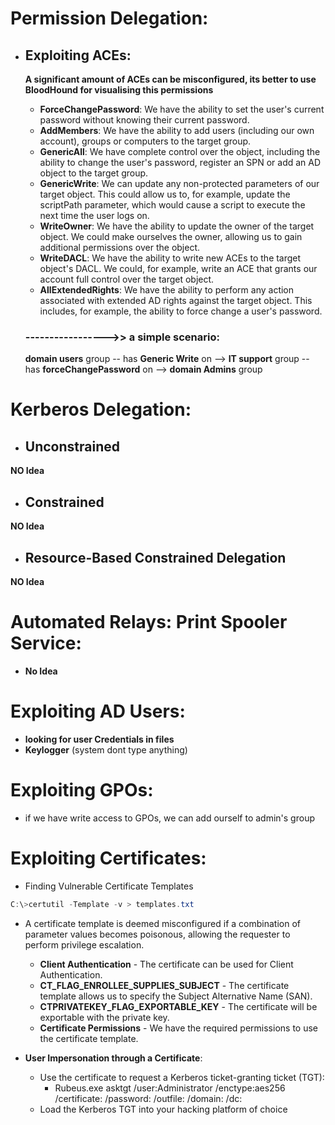 # Permission Delegation:
- ## Exploiting ACEs:
  **A significant amount of ACEs can be misconfigured, its better to use BloodHound for visualising this permissions**
  
  + **ForceChangePassword**: We have the ability to set the user's current password without knowing their current password.
  + **AddMembers**: We have the ability to add users (including our own account), groups or computers to the target group.
  + **GenericAll**: We have complete control over the object, including the ability to change the user's password, register an SPN or add an AD object to the target group.
  + **GenericWrite**: We can update any non-protected parameters of our target object. This could allow us to, for example, update the scriptPath parameter, which would cause a script to execute the next time the user logs on.
  + **WriteOwner**: We have the ability to update the owner of the target object. We could make ourselves the owner, allowing us to gain additional permissions over the object.
  + **WriteDACL**: We have the ability to write new ACEs to the target object's DACL. We could, for example, write an ACE that grants our account full control over the target object.
  + **AllExtendedRights**: We have the ability to perform any action associated with extended AD rights against the target object. This includes, for example, the ability to force change a user's password.
  
  ### ----------------->> a simple scenario:  
   **domain users** group -- has **Generic Write** on --> **IT support** group -- has **forceChangePassword** on --> **domain Admins** group
  
# Kerberos Delegation:
- ## Unconstrained
 **NO Idea**
- ## Constrained 
 **NO Idea**
- ## Resource-Based Constrained Delegation
 **NO Idea**

# Automated Relays: Print Spooler Service:
- **No Idea**

# Exploiting AD Users:
- **looking for user Credentials in files**
- **Keylogger** (system dont type anything)

# Exploiting GPOs:
 - if we have write access to GPOs, we can add ourself to admin's group

# Exploiting Certificates:
 - Finding Vulnerable Certificate Templates 
  ```ps1
  C:\>certutil -Template -v > templates.txt 
  ```  
 - A certificate template is deemed misconfigured if a combination of parameter values becomes poisonous, allowing the requester to perform privilege escalation. 
   - **Client Authentication** - The certificate can be used for Client Authentication.
   - **CT_FLAG_ENROLLEE_SUPPLIES_SUBJECT** - The certificate template allows us to specify the Subject Alternative Name (SAN).
   - **CTPRIVATEKEY_FLAG_EXPORTABLE_KEY** - The certificate will be exportable with the private key.
   - **Certificate Permissions** - We have the required permissions to use the certificate template.
    
    
 - **User Impersonation through a Certificate**:
   - Use the certificate to request a Kerberos ticket-granting ticket (TGT):
     - Rubeus.exe asktgt /user:Administrator /enctype:aes256 /certificate: /password:<certFile-password> /outfile: /domain:<DomainName> /dc:<DC-IP>
   - Load the Kerberos TGT into your hacking platform of choice

